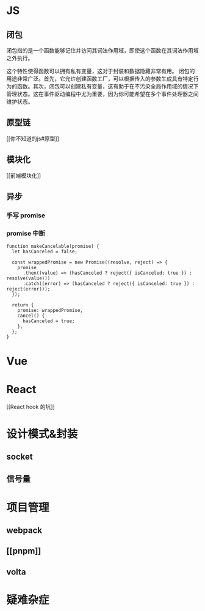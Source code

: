 
# JS

## 闭包
闭包指的是一个函数能够记住并访问其词法作用域，即使这个函数在其词法作用域之外执行。


这个特性使得函数可以拥有私有变量，这对于封装和数据隐藏非常有用。
闭包的用途非常广泛。首先，它允许创建函数工厂，可以根据传入的参数生成具有特定行为的函数。其次，闭包可以创建私有变量，这有助于在不污染全局作用域的情况下管理状态。这在事件驱动编程中尤为重要，因为你可能希望在多个事件处理器之间维护状态。


## 原型链
[[你不知道的js#原型]]

## 模块化
[[前端模块化]]

## 异步
### 手写 promise

### promise 中断
```
function makeCancelable(promise) {
  let hasCanceled = false;

  const wrappedPromise = new Promise((resolve, reject) => {
    promise
      .then((value) => (hasCanceled ? reject({ isCanceled: true }) : resolve(value)))
      .catch((error) => (hasCanceled ? reject({ isCanceled: true }) : reject(error)));
  });

  return {
    promise: wrappedPromise,
    cancel() {
      hasCanceled = true;
    },
  };
}
```


# Vue





# React

[[React hook 的坑]]



# 设计模式&封装

## socket


## 信号量



# 项目管理

## webpack


## [[pnpm]]


## volta



# 疑难杂症

